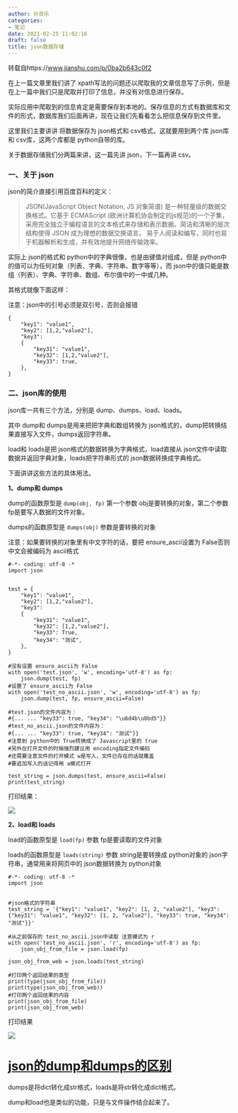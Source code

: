 ```yaml
---
author: 孙百乐
categories:
- 笔记
date: 2021-02-25 11:02:16
draft: false
title: json数据存储
---
```


转载自https://www.jianshu.com/p/0ba2b643c0f2

在上一篇文章里我们讲了 xpath写法的问题还以爬取我的文章信息写了示例，但是在上一篇中我们只是爬取并打印了信息，并没有对信息进行保存。

实际应用中爬取到的信息肯定是需要保存到本地的。保存信息的方式有数据库和文件的形式，数据库我们后面再讲，现在让我们先看看怎么把信息保存到文件里。

这里我们主要讲讲 将数据保存为 json格式和 csv格式，这就要用到两个库 json库和 csv库，这两个库都是 python自带的库。

关于数据存储我们分两篇来讲，这一篇先讲 json，下一篇再讲 csv。

### 一、关于 json

json的简介直接引用百度百科的定义：

> JSON(JavaScript Object Notation, JS 对象简谱) 是一种轻量级的数据交换格式。它基于 ECMAScript (欧洲计算机协会制定的js规范)的一个子集，采用完全独立于编程语言的文本格式来存储和表示数据。简洁和清晰的层次结构使得 JSON 成为理想的数据交换语言。 易于人阅读和编写，同时也易于机器解析和生成，并有效地提升网络传输效率。

实际上 json的格式和 python中的字典很像，也是由键值对组成，但是 python中的值可以为任何对象（列表、字典、字符串、数字等等），而 json中的值只能是数组（列表）、字典、字符串、数组、布尔值中的一中或几种。

其格式就像下面这样：

注意：json中的引号必须是双引号，否则会报错

```
{
    "key1": "value1",
    "key2": [1,2,"value2"],
    "key3": 
    {
        "key31": "value1",
        "key32": [1,2,"value2"],
        "key33": true,
    },
}
```

### 二、json库的使用

json库一共有三个方法，分别是 dump、dumps、load、loads。

其中 dump和 dumps是用来把把字典和数组转换为 json格式的，dump把转换结果直接写入文件，dumps返回字符串。

load和 loads是把 json格式的数据转换为字典格式，load直接从 json文件中读取数据并返回字典对象，loads把字符串形式的 json数据转换成字典格式。

下面讲讲这些方法的具体用法。

**1、dump和 dumps**

dump的函数原型是 `dump(obj, fp)` 第一个参数 obj是要转换的对象，第二个参数 fp是要写入数据的文件对象。

dumps的函数原型是 `dumps(obj)` 参数是要转换的对象

注意：如果要转换的对象里有中文字符的话，要把 ensure\_ascii设置为 False否则中文会被编码为 ascii格式

```
#-*- coding: utf-8 -*
import json


test = {
    "key1": "value1",
    "key2": [1,2,"value2"],
    "key3":
    {
        "key31": "value1",
        "key32": [1,2,"value2"],
        "key33": True,
        "key34": "测试",
    },
}

#没有设置 ensure_ascii为 False
with open('test.json', 'w', encoding='utf-8') as fp:
    json.dump(test, fp)
#设置了 ensure_ascii为 False
with open('test_no_ascii.json', 'w', encoding='utf-8') as fp:
    json.dump(test, fp, ensure_ascii=False)

#test.json的文件内容为：
#{... ... "key33": true, "key34": "\u6d4b\u8bd5"}}
#test_no_ascii.json的文件内容为：
#{... ... "key33": true, "key34": "测试"}}
#注意到 python中的 True转换成了 Javascript里的 true
#另外在打开文件的时候强烈建议用 encoding指定文件编码
#还需要注意文件的打开模式 w是写入，文件已存在的话就覆盖
#要追加写入的话记得用 a模式打开

test_string = json.dumps(test, ensure_ascii=False)
print(test_string)

```

打印结果：

![](https://cdn.jsdelivr.net/gh/leyouBaloy/mypic/wp-content/uploads//2021/02/8516750-b526e0e0eeb46343-1024x155.png)

**2、load和 loads**

load的函数原型是 `load(fp)` 参数 fp是要读取的文件对象

loads的函数原型是 `loads(string)` 参数 string是要转换成 python对象的 json字符串，通常用来将网页中的 json数据转换为 python对象

```
#-*- coding: utf-8 -*
import json


#json格式的字符串
test_string = '{"key1": "value1", "key2": [1, 2, "value2"], "key3": {"key31": "value1", "key32": [1, 2, "value2"], "key33": true, "key34": "测试"}}'

#从之前保存的 test_no_ascii.json中读取 注意模式为 r
with open('test_no_ascii.json', 'r', encoding='utf-8') as fp:
    json_obj_from_file = json.load(fp)

json_obj_from_web = json.loads(test_string)

#打印两个返回结果的类型
print(type(json_obj_from_file))
print(type(json_obj_from_web))
#打印两个返回结果的内容
print(json_obj_from_file)
print(json_obj_from_web)
```

打印结果

![](https://cdn.jsdelivr.net/gh/leyouBaloy/mypic/wp-content/uploads//2021/02/8516750-a6d38380a795390d-1024x149.png)

# [json的dump和dumps的区别](https://www.cnblogs.com/zhoajiahao/p/11133430.html)

dumps是将dict转化成str格式，loads是将str转化成dict格式。

dump和load也是类似的功能，只是与文件操作结合起来了。